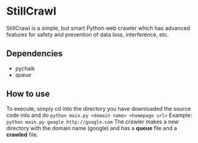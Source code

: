 # StillCrawl
StillCrawl is a simple, but smart Python web crawler which has advanced features for safety and prevention of data loss, interference, etc.


## Dependencies

- pychalk
- queue

## How to use

To execute, simply cd into the directory you have downloaded the source code into and do `python main.py <domain name> <homepage url>`
Example: `python main.py google http://google.com` The crawler makes a new directory with the domain name (google) and has a **queue** file and a **crawled** file.
